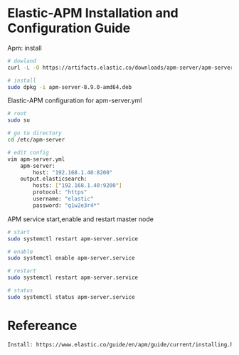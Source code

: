 # Elastic-APM Installation and Configuration Guide


Apm: install
``` bash
# dowland
curl -L -O https://artifacts.elastic.co/downloads/apm-server/apm-server-8.9.0-amd64.deb

# install
sudo dpkg -i apm-server-8.9.0-amd64.deb

```


Elastic-APM configuration for apm-server.yml
``` bash
# root
sudo su

# go to directory
cd /etc/apm-server

# edit config
vim apm-server.yml
    apm-server:
        host: "192.168.1.40:8200"
    output.elasticsearch:
        hosts: ["192.168.1.40:9200"]
        protocol: "https"
        username: "elastic"
        password: "q1w2e3r4*"

```

APM service start,enable and restart master node
``` bash
# start
sudo systemctl restart apm-server.service

# enable
sudo systemctl enable apm-server.service

# restart
sudo systemctl restart apm-server.service

# status
sudo systemctl status apm-server.service


```


# Refereance
``` bash
Install: https://www.elastic.co/guide/en/apm/guide/current/installing.html


```